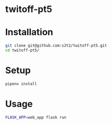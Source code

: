 # twitoff-pt5


# Installation

```sh
git clone git@github.com:s2t2/twitoff-pt5.git
cd twitoff-pt5/
```

# Setup

```sh
pipenv install
```

# Usage

```sh
FLASK_APP=web_app flask run
```
